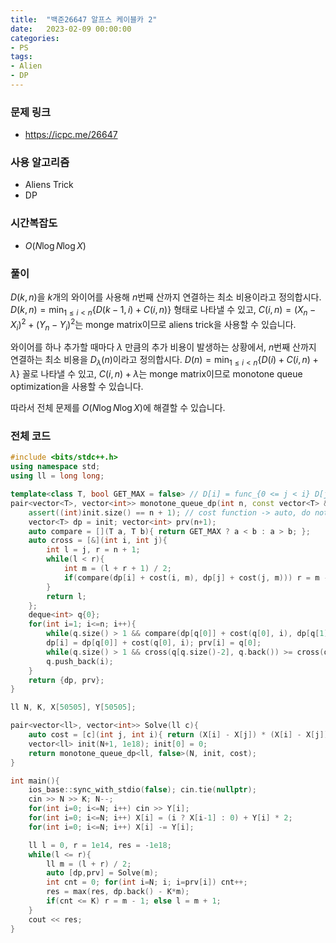 ```yaml
---
title:  "백준26647 알프스 케이블카 2"
date:   2023-02-09 00:00:00
categories:
- PS
tags:
- Alien
- DP
---
```


### 문제 링크
* https://icpc.me/26647

### 사용 알고리즘
* Aliens Trick
* DP

### 시간복잡도
* $O(N \log N \log X)$

### 풀이
$D(k, n)$을 $k$개의 와이어를 사용해 $n$번째 산까지 연결하는 최소 비용이라고 정의합시다. $D(k, n) = \min_{1 \leq i < n} \left\{ D(k-1, i) + C(i, n) \right\}$ 형태로 나타낼 수 있고, $C(i, n) = (X_n-X_i)^2 + (Y_n-Y_i)^2$는 monge matrix이므로 aliens trick을 사용할 수 있습니다.

와이어를 하나 추가할 때마다 $\lambda$ 만큼의 추가 비용이 발생하는 상황에서, $n$번째 산까지 연결하는 최소 비용을 $D_\lambda(n)$이라고 정의합시다. $D(n) = \min_{1 \leq i < n}\left\{ D(i) + C(i, n) + \lambda \right\}$ 꼴로 나타낼 수 있고, $C(i, n) + \lambda$는 monge matrix이므로 monotone queue optimization을 사용할 수 있습니다.

따라서 전체 문제를 $O(N \log N \log X)$에 해결할 수 있습니다.

### 전체 코드
```cpp
#include <bits/stdc++.h>
using namespace std;
using ll = long long;

template<class T, bool GET_MAX = false> // D[i] = func_{0 <= j < i} D[j] + cost(j, i)
pair<vector<T>, vector<int>> monotone_queue_dp(int n, const vector<T> &init, auto cost){
    assert((int)init.size() == n + 1); // cost function -> auto, do not use std::function
    vector<T> dp = init; vector<int> prv(n+1);
    auto compare = [](T a, T b){ return GET_MAX ? a < b : a > b; };
    auto cross = [&](int i, int j){
        int l = j, r = n + 1;
        while(l < r){
            int m = (l + r + 1) / 2;
            if(compare(dp[i] + cost(i, m), dp[j] + cost(j, m))) r = m - 1; else l = m;
        }
        return l;
    };
    deque<int> q{0};
    for(int i=1; i<=n; i++){
        while(q.size() > 1 && compare(dp[q[0]] + cost(q[0], i), dp[q[1]] + cost(q[1], i))) q.pop_front();
        dp[i] = dp[q[0]] + cost(q[0], i); prv[i] = q[0];
        while(q.size() > 1 && cross(q[q.size()-2], q.back()) >= cross(q.back(), i)) q.pop_back();
        q.push_back(i);
    }
    return {dp, prv};
}

ll N, K, X[50505], Y[50505];

pair<vector<ll>, vector<int>> Solve(ll c){
    auto cost = [c](int j, int i){ return (X[i] - X[j]) * (X[i] - X[j]) + (Y[i] - Y[j]) * (Y[i] - Y[j]) + c; };
    vector<ll> init(N+1, 1e18); init[0] = 0;
    return monotone_queue_dp<ll, false>(N, init, cost);
}

int main(){
    ios_base::sync_with_stdio(false); cin.tie(nullptr);
    cin >> N >> K; N--;
    for(int i=0; i<=N; i++) cin >> Y[i];
    for(int i=0; i<=N; i++) X[i] = (i ? X[i-1] : 0) + Y[i] * 2;
    for(int i=0; i<=N; i++) X[i] -= Y[i];

    ll l = 0, r = 1e14, res = -1e18;
    while(l <= r){
        ll m = (l + r) / 2;
        auto [dp,prv] = Solve(m);
        int cnt = 0; for(int i=N; i; i=prv[i]) cnt++;
        res = max(res, dp.back() - K*m);
        if(cnt <= K) r = m - 1; else l = m + 1;
    }
    cout << res;
}
```
